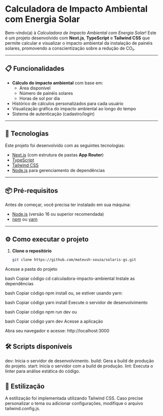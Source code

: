 # **Calculadora de Impacto Ambiental com Energia Solar**

Bem-vindo(a) à *Calculadora de Impacto Ambiental com Energia Solar*! Este é um projeto desenvolvido com **Next.js**, **TypeScript** e **Tailwind CSS** que permite calcular e visualizar o impacto ambiental da instalação de painéis solares, promovendo a conscientização sobre a redução de CO₂.

---

## **📋 Funcionalidades**

- **Cálculo do impacto ambiental** com base em:
  - Área disponível
  - Número de painéis solares
  - Horas de sol por dia
- Histórico de cálculos personalizados para cada usuário
- Visualização gráfica do impacto ambiental ao longo do tempo
- Sistema de autenticação (cadastro/login)

---

## **🚀 Tecnologias**

Este projeto foi desenvolvido com as seguintes tecnologias:

- [Next.js](https://nextjs.org/) (com estrutura de pastas **App Router**)
- [TypeScript](https://www.typescriptlang.org/)
- [Tailwind CSS](https://tailwindcss.com/)
- [Node.js](https://nodejs.org/) para gerenciamento de dependências

---

## **📦 Pré-requisitos**

Antes de começar, você precisa ter instalado em sua máquina:

- [Node.js](https://nodejs.org/) (versão 16 ou superior recomendada)
- [npm](https://www.npmjs.com/) ou [yarn](https://yarnpkg.com/)

---

## **⚙️ Como executar o projeto**

1. **Clone o repositório**

   ```bash
   git clone https://github.com/mateush-souza/solaris-gs.git

Acesse a pasta do projeto

bash
Copiar código
cd calculadora-impacto-ambiental
Instale as dependências

bash
Copiar código
npm install
ou, se estiver usando yarn:

bash
Copiar código
yarn install
Execute o servidor de desenvolvimento

bash
Copiar código
npm run dev
ou

bash
Copiar código
yarn dev
Acesse a aplicação

Abra seu navegador e acesse: http://localhost:3000

## **🛠 Scripts disponíveis**
dev: Inicia o servidor de desenvolvimento.
build: Gera a build de produção do projeto.
start: Inicia o servidor com a build de produção.
lint: Executa o linter para análise estática do código.


## **🎨 Estilização**
A estilização foi implementada utilizando Tailwind CSS. Caso precise personalizar o tema ou adicionar configurações, modifique o arquivo tailwind.config.js.

